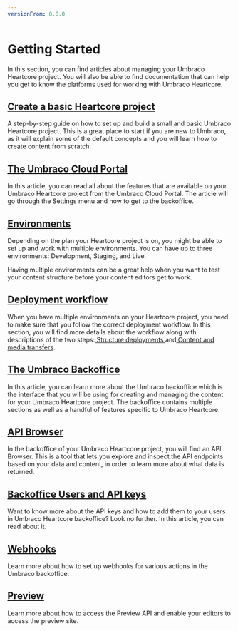```yaml
---
versionFrom: 8.0.0
---
```


# Getting Started

In this section, you can find articles about managing your Umbraco Heartcore project. You will also be able to find documentation that can help you get to know the platforms used for working with Umbraco Heartcore.

## [Create a basic Heartcore project](creating-a-heartcore-project.md)

A step-by-step guide on how to set up and build a small and basic Umbraco Heartcore project. This is a great place to start if you are new to Umbraco, as it will explain some of the default concepts and you will learn how to create content from scratch.

## [The Umbraco Cloud Portal](the-cloud-portal.md)

In this article, you can read all about the features that are available on your Umbraco Heartcore project from the Umbraco Cloud Portal. The article will go through the Settings menu and how to get to the backoffice.

## [Environments](environments.md)

Depending on the plan your Heartcore project is on, you might be able to set up and work with multiple environments. You can have up to three environments: Development, Staging, and Live.

Having multiple environments can be a great help when you want to test your content structure before your content editors get to work.

## [Deployment workflow](deployment-workflow/)

When you have multiple environments on your Heartcore project, you need to make sure that you follow the correct deployment workflow. In this section, you will find more details about the workflow along with descriptions of the two steps:[ Structure deployments ](deployment-workflow/structure-deployment.md)and[ Content and media transfers](deployment-workflow/content-transfer.md).

## [The Umbraco Backoffice](the-umbraco-backoffice.md)

In this article, you can learn more about the Umbraco backoffice which is the interface that you will be using for creating and managing the content for your Umbraco Heartcore project. The backoffice contains multiple sections as well as a handful of features specific to Umbraco Heartcore.

## [API Browser](api-browser.md)

In the backoffice of your Umbraco Heartcore project, you will find an API Browser. This is a tool that lets you explore and inspect the API endpoints based on your data and content, in order to learn more about what data is returned.

## [Backoffice Users and API keys](backoffice-users-and-api-keys.md)

Want to know more about the API keys and how to add them to your users in Umbraco Heartcore backoffice? Look no further. In this article, you can read about it.

## [Webhooks](webhooks.md)

Learn more about how to set up webhooks for various actions in the Umbraco backoffice.

## [Preview](preview.md)

Learn more about how to access the Preview API and enable your editors to access the preview site.
